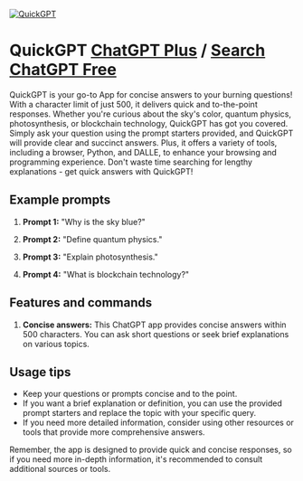 
[![QuickGPT](https://files.oaiusercontent.com/file-ExCQzzC8gsfIDE98kNr4EPar?se=2123-10-16T20%3A22%3A42Z&sp=r&sv=2021-08-06&sr=b&rscc=max-age%3D31536000%2C%20immutable&rscd=attachment%3B%20filename%3D3cbf2245-ad80-43c0-8a92-8c83cf7ea7be.png&sig=pC4%2BdnB3CQXgX%2B9k2PK6RrGiAyf9oQM8BEIFtkEaF0M%3D)](https://chat.openai.com/g/g-dTEo2dwj7-quickgpt)

# QuickGPT [ChatGPT Plus](https://chat.openai.com/g/g-dTEo2dwj7-quickgpt) / [Search ChatGPT Free](https://gptcall.net/index.html#/?search=QuickGPT)

QuickGPT is your go-to App for concise answers to your burning questions! With a character limit of just 500, it delivers quick and to-the-point responses. Whether you're curious about the sky's color, quantum physics, photosynthesis, or blockchain technology, QuickGPT has got you covered. Simply ask your question using the prompt starters provided, and QuickGPT will provide clear and succinct answers. Plus, it offers a variety of tools, including a browser, Python, and DALLE, to enhance your browsing and programming experience. Don't waste time searching for lengthy explanations - get quick answers with QuickGPT!

## Example prompts

1. **Prompt 1:** "Why is the sky blue?"

2. **Prompt 2:** "Define quantum physics."

3. **Prompt 3:** "Explain photosynthesis."

4. **Prompt 4:** "What is blockchain technology?"

## Features and commands

1. **Concise answers:** This ChatGPT app provides concise answers within 500 characters. You can ask short questions or seek brief explanations on various topics.

## Usage tips

- Keep your questions or prompts concise and to the point.
- If you want a brief explanation or definition, you can use the provided prompt starters and replace the topic with your specific query.
- If you need more detailed information, consider using other resources or tools that provide more comprehensive answers.

Remember, the app is designed to provide quick and concise responses, so if you need more in-depth information, it's recommended to consult additional sources or tools.


